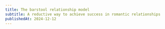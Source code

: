 ```yaml
---
title: The barstool relationship model
subtitle: A reductive way to achieve success in romantic relationships
publishedAt: 2024-12-12
---
```

